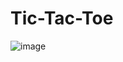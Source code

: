 # Tic-Tac-Toe

![image](https://github.com/user-attachments/assets/b76c1a60-d0f5-48bf-ac4d-6a28a5391758)
